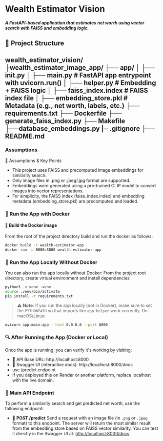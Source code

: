 # Wealth Estimator Vision

##### A FastAPI-based application that estimates net worth using vector search with FAISS and embedding logic.
## 🧠 Project Structure
wealth_estimator_vision/
├wealth_estimator_image_app/
├── app/
│   ├── __init__.py
│   ├── main.py                  # FastAPI app entrypoint with uvicorn.run()
│   ├── helper.py                # Embedding + FAISS logic
│   ├── faiss_index.index        # FAISS index file
│   ├── embedding_store.pkl      # Metadata (e.g., net worth, labels, etc.)
├── requirements.txt
├── Dockerfile
├── generate_faiss_index.py
├── Makefile
├──database_embeddings.py
|─ .gitignore
├── README.md
---
### Assumptions
📝 Assumptions & Key Points
- This project uses FAISS and precomputed image embeddings for similarity search.
- Only image files in .png or .jpeg/.jpg format are supported.
- Embeddings were generated using a pre-trained CLIP model to convert images into vector representations.
- For simplicity, the FAISS index (faiss_index.index) and embedding metadata (embedding_store.pkl) are precomputed and loaded.

### 🚀 Run the App with Docker
#### 🔨 Build the Docker image

From the root of the project directory build and run the docker as  follows:
```bash
docker build -t wealth-estimator-app .
docker run -p 8000:8000 wealth-estimator-app
```
### 🐍 Run the App Locally Without Docker
You can also run the app locally without Docker:
From the project root directory, create virtual environment and install dependencies
```bash
python3 -m venv .venv
source .venv/bin/activate
pip install -r requirements.txt
```
> ⚠️ **Note**: If you run the app locally (not in Docker), make sure to set the `PYTHONPATH` so that imports like `app.helper` work correctly.
On macOS/Linux:
```bash
uvicorn app.main:app --host 0.0.0.0 --port 8000 
```
### 🔍 After Running the App (Docker or Local)
Once the app is running, you can verify it's working by visiting:
- 🧪 API Base URL: http://localhost:8000
- 📘 Swagger UI (interactive docs): http://localhost:8000/docs
- use /predict endpoint
- If you deployed this on Render or another platform, replace localhost with the live domain.

### 🧪 Main API Endpoint
To perform a similarity search and get predicted net worth, use the following endpoint:

- 🔗 **POST /predict**
Send a request with an image file (in `.png` or `.jpeg` format) to this endpoint. The server will return the most similar result from the embedding store based on FAISS vector similarity.
You can test it directly in the Swagger UI at:
[http://localhost:8000/docs](http://localhost:8000/docs)
